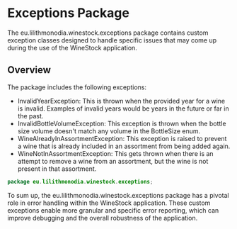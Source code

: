 # Exceptions Package
The eu.lilithmonodia.winestock.exceptions package contains custom exception classes designed to handle specific issues that may come up during the use of the WineStock application.

## Overview
The package includes the following exceptions:
- InvalidYearException: This is thrown when the provided year for a wine is invalid. Examples of invalid years would be years in the future or far in the past.
- InvalidBottleVolumeException: This exception is thrown when the bottle size volume doesn't match any volume in the BottleSize enum.
- WineAlreadyInAssortmentException: This exception is raised to prevent a wine that is already included in an assortment from being added again.
- WineNotInAssortmentException: This gets thrown when there is an attempt to remove a wine from an assortment, but the wine is not present in that assortment.

```java
package eu.lilithmonodia.winestock.exceptions;
```

To sum up, the eu.lilithmonodia.winestock.exceptions package has a pivotal role in error handling within the WineStock application. These custom exceptions enable more granular and specific error reporting, which can improve debugging and the overall robustness of the application.